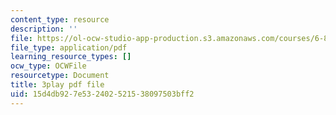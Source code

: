 ```yaml
---
content_type: resource
description: ''
file: https://ol-ocw-studio-app-production.s3.amazonaws.com/courses/6-890-algorithmic-lower-bounds-fun-with-hardness-proofs-fall-2014/15d4db927e532402521538097503bff2_aDmFyu0Yt7s.pdf
file_type: application/pdf
learning_resource_types: []
ocw_type: OCWFile
resourcetype: Document
title: 3play pdf file
uid: 15d4db92-7e53-2402-5215-38097503bff2
---
```

